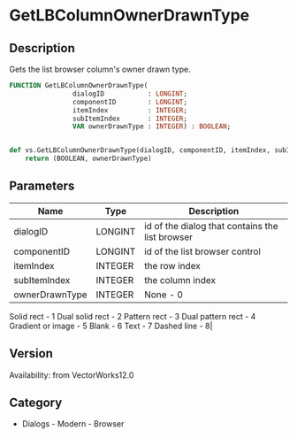 # GetLBColumnOwnerDrawnType

## Description
Gets the list browser column's owner drawn type.

```pascal
FUNCTION GetLBColumnOwnerDrawnType(
				dialogID           : LONGINT;
				componentID        : LONGINT;
				itemIndex          : INTEGER;
				subItemIndex       : INTEGER;
				VAR ownerDrawnType : INTEGER) : BOOLEAN;
```

```python

def vs.GetLBColumnOwnerDrawnType(dialogID, componentID, itemIndex, subItemIndex):
    return (BOOLEAN, ownerDrawnType)
```

## Parameters
|Name|Type|Description|
|---|---|---|
|dialogID|LONGINT|id of the dialog that contains the list browser|
|componentID|LONGINT|id of the list browser control|
|itemIndex|INTEGER|the row index|
|subItemIndex|INTEGER|the column index|
|ownerDrawnType|INTEGER|None - 0
Solid rect - 1
Dual solid rect - 2
Pattern rect - 3
Dual pattern rect - 4
Gradient or image - 5
Blank - 6
Text - 7
Dashed line - 8|

## Version
Availability: from VectorWorks12.0
## Category
* Dialogs - Modern - Browser

